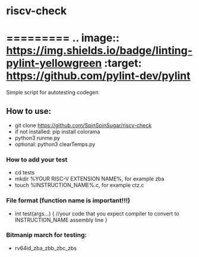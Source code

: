 # riscv-check
=========
.. image:: https://img.shields.io/badge/linting-pylint-yellowgreen
    :target: https://github.com/pylint-dev/pylint
=========

Simple script for autotesting codegen

## How to use:
* git clone https://github.com/SpinSpinSugar/riscv-check
* if not installed: pip install colorama
* python3 runme.py
* optional: python3 clearTemps.py

### How to add your test
* cd tests
* mkdir %YOUR RISC-V EXTENSION NAME%, for example zba
* touch %INSTRUCTION_NAME%.c, for example ctz.c

### File format (function name is important!!!)
* int test(args...) {
	//your code that you expect compiler to convert to INSTRUCTION_NAME assembly line
}

### Bitmanip march for testing:
* rv64id_zba_zbb_zbc_zbs
